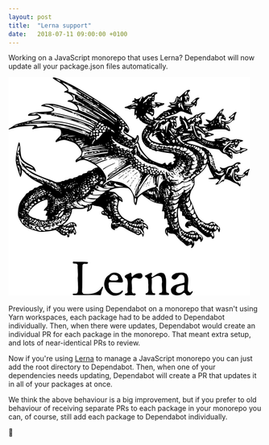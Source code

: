 ```yaml
---
layout: post
title:  "Lerna support"
date:   2018-07-11 09:00:00 +0100
---
```


Working on a JavaScript monorepo that uses Lerna? Dependabot will now update all
your package.json files automatically.

<p class="image-medium">
  <img src="images/lerna.png" style="max-width: 480px;" alt="Automerge options" />
</p>

Previously, if you were using Dependabot on a monorepo that wasn't using Yarn
workspaces, each package had to be added to Dependabot individually. Then, when
there were updates, Dependabot would create an individual PR for each package in
the monorepo. That meant extra setup, and lots of near-identical PRs to review.

Now if you're using [Lerna][lerna] to manage a JavaScript monorepo you can just
add the root directory to Dependabot. Then, when one of your dependencies needs
updating, Dependabot will create a PR that updates it in all of your packages
at once.

We think the above behaviour is a big improvement, but if you prefer to old
behaviour of receiving separate PRs to each package in your monorepo you can,
of course, still add each package to Dependabot individually.

🐉

[lerna]: https://github.com/lerna/lerna
